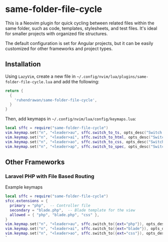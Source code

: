 # same-folder-file-cycle

This is a Neovim plugin for quick cycling between related files within the same folder, such as code, templates, stylesheets, and test files. It's ideal for smaller projects with organized file structures.

The default configuration is set for Angular projects, but it can be easily customized for other frameworks and project types.

## Installation

Using `LazyVim`, create a new file in `~/.config/nvim/lua/plugins/same-folder-file-cycle.lua` and add the following:

```lua
return {
  {
    'ruhendrawan/same-folder-file-cycle',
  }
}
```

Then, add keymaps in `~/.config/nvim/lua/config/keymaps.lua`:

```lua
local sffc = require("same-folder-file-cycle")
vim.keymap.set("n", "<leader>au", sffc.switch_to_ts, opts_desc("Switch to TypeScript"))
vim.keymap.set("n", "<leader>ai", sffc.switch_to_html, opts_desc("Switch to HTML"))
vim.keymap.set("n", "<leader>ao", sffc.switch_to_css, opts_desc("Switch to CSS"))
vim.keymap.set("n", "<leader>ap", sffc.switch_to_spec, opts_desc("Switch to Spec"))
```

## Other Frameworks

### Laravel PHP with File Based Routing

Example keymaps

```lua
local sffc = require("same-folder-file-cycle")
sfcc.extensions = {
  primary = "php",  -- Controller file
  secondary = "blade.php",  -- Blade template for the view
  allowed = { "php", "blade.php", "css" },
}
vim.keymap.set("n", "<leader>au", sffc.switch_to({ext="php"}), opts_desc("Switch to Code"))
vim.keymap.set("n", "<leader>ai", sffc.switch_to({ext="blade"}), opts_desc("Switch to HTML"))
vim.keymap.set("n", "<leader>ao", sffc.switch_to({ext="css"}), opts_desc("Switch to CSS"))
`
```
